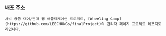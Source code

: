 ### [배포 주소](https://pages.github.com/)

`
차박 용품 대여/판매 웹 어플리케이션 프로젝트, [Wheeling Camp](https://github.com/LEECHUNGs/finalProject)의 관리자 페이지 프로젝트 레포지토리입니다.
`
